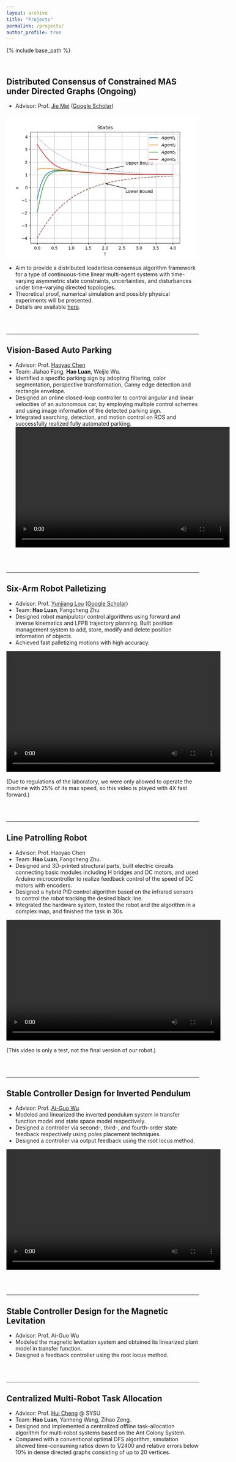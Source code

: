 ```yaml
---
layout: archive
title: "Projects"
permalink: /projects/
author_profile: true
---
```


{% include base_path %}


<br/>

## Distributed Consensus of Constrained MAS under Directed Graphs (Ongoing)

-   Advisor: Prof. [Jie Mei](http://faculty.hitsz.edu.cn/meijie) ([Google Scholar](https://scholar.google.com/citations?user=tyQm5IkAAAAJ)) 

<img src="../images/1ord_basic.png" scale="60%" align="center"> 

-   Aim to provide a distributed leaderless consensus algorithm framework for a type of continuous-time linear multi-agent systems with time-varying asymmetric state constraints, uncertainties, and disturbances under time-varying directed topologies. 
-   Theoretical proof, numerical simulation and possibly physical experiments will be presented. 
-   Details are available [here](https://edmundluan.github.io/constrainedcon/). 

<br/>
<br/>

---
## Vision-Based Auto Parking

-   Advisor: Prof. [Haoyao Chen](http://nrs-lab.com/people/) 
-   Team: Jiahao Fang, **Hao Luan**, Weijie Wu. 
-   Identified a specific parking sign by adopting filtering, color segmentation, perspective transformation, Canny edge detection and rectangle envelope. 
-   Designed an online closed-loop controller to control angular and linear velocities of an autonomous car, by employing multiple control schemes and using image information of the detected parking sign. 
-   Integrated searching, detection, and motion control on ROS and successfully realized fully automated parking.
<video src="../videos/AutoPark.mp4" width="560" height="315" align="center" controls autoplay loop ></video>

<br/>
<br/>

---
## Six-Arm Robot Palletizing 

-   Advisor: Prof. [Yunjiang Lou](http://faculty.hitsz.edu.cn/louyunjiang?lang=en) ([Google Scholar](https://scholar.google.com/citations?user=8Ulrn3cAAAAJ))  
-   Team: **Hao Luan**, Fangcheng Zhu 
-   Designed robot manipulator control algorithms using forward and inverse kinematics and LFPB trajectory planning. Built position management system to add, store, modify and delete position information of objects. 
-   Achieved fast palletizing motions with high accuracy.

<!--
<iframe width="560" height="315" src="https://www.youtube.com/embed/WScgMeEDBrM?loop=1&autoplay=1" frameborder="0" allow="accelerometer; autoplay; clipboard-write; encrypted-media; gyroscope; picture-in-picture;loop" allowfullscreen></iframe>
--->
<video src="../videos/Palletize.mp4" width="560" height="315" controls autoplay loop align="center"></video>

(Due to regulations of the laboratory, we were only allowed to operate the machine with 25% of its max speed, so this video is played with 4X fast forward.)


<br/>
<br/>

---
## Line Patrolling Robot

-   Advisor: Prof. Haoyao Chen
-   Team: **Hao Luan**, Fangcheng Zhu. 
-   Designed and 3D-printed structural parts, built electric circuits connecting basic modules including H bridges and DC motors, and used Arduino microcontroller to realize feedback control of the speed of DC motors with encoders.
-   Designed a hybrid PID control algorithm based on the infrared sensors to control the robot tracking the desired black line.
-   Integrated the hardware system, tested the robot and the algorithm in a complex map, and finished the task in 30s.

<video src="../videos/line.mp4" width="560" height="315" align="center" controls autoplay loop ></video>

(This video is only a test, not the final version of our robot.)

<br/>
<br/>


---
## Stable Controller Design for Inverted Pendulum 

-   Advisor: Prof. [Ai-Guo Wu](https://ieeexplore.ieee.org/author/38182430000) 
-   Modeled and linearized the inverted pendulum system in transfer function model and state space model respectively. 
-   Designed a controller via second-, third-, and fourth-order state feedback respectively using poles placement techniques. 
-   Designed a controller via output feedback using the root locus method. 

<video src="../videos/InvertedPendulum.mp4" width="560" height="315" controls autoplay loop align="center"></video>

<br/>
<br/>

---
## Stable Controller Design for the Magnetic Levitation 

-   Advisor: Prof. Ai-Guo Wu 
-   Modeled the magnetic levitation system and obtained its linearized plant model in transfer function. 
-   Designed a feedback controller using the root locus method. 

<br/>
<br/>

---
## Centralized Multi-Robot Task Allocation

-   Advisor: Prof. [Hui Cheng](https://www.usilab.cn/team/chenghui/) @ SYSU 
-   Team: **Hao Luan**, Yanheng Wang, Zihao Zeng. 
-   Designed and implemented a centralized offline task-allocation algorithm for multi-robot systems based on the Ant Colony System. 
-   Compared with a conventional optimal DFS algorithm, simulation showed time-consuming ratios down to 1/2400 and relative errors below 10% in dense directed graphs consisting of up to 20 vertices. 

